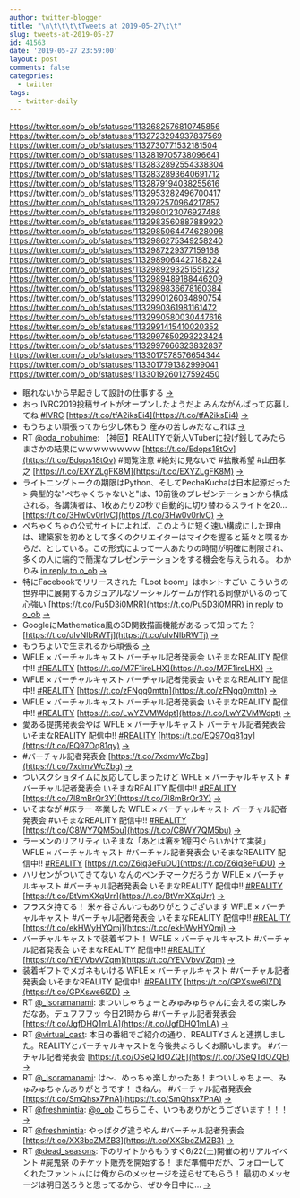 ```yaml
---
author: twitter-blogger
title: "\n\t\t\t\tTweets at 2019-05-27\t\t"
slug: tweets-at-2019-05-27
id: 41563
date: '2019-05-27 23:59:00'
layout: post
comments: false
categories:
  - twitter
tags:
  - twitter-daily
---
```


https://twitter.com/o_ob/statuses/1132682576810745856 https://twitter.com/o_ob/statuses/1132723294937837569 https://twitter.com/o_ob/statuses/1132730771532181504 https://twitter.com/o_ob/statuses/1132819705738096641 https://twitter.com/o_ob/statuses/1132832892554338304 https://twitter.com/o_ob/statuses/1132832893640691712 https://twitter.com/o_ob/statuses/1132879194038255616 https://twitter.com/o_ob/statuses/1132953282496700417 https://twitter.com/o_ob/statuses/1132972570964217857 https://twitter.com/o_ob/statuses/1132980123076927488 https://twitter.com/o_ob/statuses/1132983560887889920 https://twitter.com/o_ob/statuses/1132985064474628098 https://twitter.com/o_ob/statuses/1132986275349258240 https://twitter.com/o_ob/statuses/1132987229377159168 https://twitter.com/o_ob/statuses/1132989064427188224 https://twitter.com/o_ob/statuses/1132989293251551232 https://twitter.com/o_ob/statuses/1132989489188446209 https://twitter.com/o_ob/statuses/1132989836678160384 https://twitter.com/o_ob/statuses/1132990126034890754 https://twitter.com/o_ob/statuses/1132990361981161472 https://twitter.com/o_ob/statuses/1132990580030447616 https://twitter.com/o_ob/statuses/1132991415410020352 https://twitter.com/o_ob/statuses/1132997650293223424 https://twitter.com/o_ob/statuses/1132997666323832837 https://twitter.com/o_ob/statuses/1133017578576654344 https://twitter.com/o_ob/statuses/1133017791382999041 https://twitter.com/o_ob/statuses/1133019260127592450  

*   眠れないから早起きして設計の仕事する [->](https://twitter.com/o_ob/statuses/1132682576810745856)
*   おっ IVRC2019投稿サイトがオープンしたようだよ みんながんばって応募してね [#IVRC](https://twitter.com/search?q=%23IVRC&src=hash) [https://t.co/tfA2iksEi4](https://t.co/tfA2iksEi4) [->](https://twitter.com/o_ob/statuses/1132723294937837569)
*   もうちょい頑張ってから少し休もう 産みの苦しみだなこれは [->](https://twitter.com/o_ob/statuses/1132730771532181504)
*   RT [@oda_nobuhime](https://twitter.com/oda_nobuhime): 【神回】REALITYで新人VTuberに投げ銭してみたらまさかの結果にｗｗｗｗｗｗｗｗ [https://t.co/Edops18tQv](https://t.co/Edops18tQv) #閲覧注意 #絶対に見ないで #拡散希望 #山田孝之 [https://t.co/EXYZLgFK8M](https://t.co/EXYZLgFK8M) [->](https://twitter.com/o_ob/statuses/1132819705738096641)
*   ライトニングトークの期限はPython、そしてPechaKuchaは日本起源だった > 典型的な"ぺちゃくちゃないと"は、10前後のプレゼンテーションから構成される。各講演者は、1枚あたり20秒で自動的に切り替わるスライドを20… [https://t.co/3Hw0v0rlvC](https://t.co/3Hw0v0rlvC) [->](https://twitter.com/o_ob/statuses/1132832892554338304)
*   ぺちゃくちゃの公式サイトによれば、このように短く速い構成にした理由は、建築家を初めとして多くのクリエイターはマイクを握ると延々と喋るからだ、としている。この形式によって一人あたりの時間が明確に制限され、多くの人に端的で簡潔なプレゼンテーションをする機会を与えられる。 わかりみ [in reply to o_ob](https://twitter.com/o_ob/statuses/1132832892554338304) [->](https://twitter.com/o_ob/statuses/1132832893640691712)
*   特にFacebookでリリースされた「Loot boom」はホントすごい こういうの世界中に展開するカジュアルなソーシャルゲームが作れる同僚がいるのって心強い [https://t.co/Pu5D3i0MRR](https://t.co/Pu5D3i0MRR) [in reply to o_ob](https://twitter.com/o_ob/statuses/1132214188175007744) [->](https://twitter.com/o_ob/statuses/1132879194038255616)
*   GoogleにMathematica風の3D関数描画機能があるって知ってた？ [https://t.co/uIvNIbRWTj](https://t.co/uIvNIbRWTj) [->](https://twitter.com/o_ob/statuses/1132953282496700417)
*   もうちょいで生まれるから頑張る [->](https://twitter.com/o_ob/statuses/1132972570964217857)
*   WFLE × バーチャルキャスト バーチャル記者発表会 いそまなREALITY 配信中!! [#REALITY](https://twitter.com/search?q=%23REALITY&src=hash) [https://t.co/M7F1ireLHX](https://t.co/M7F1ireLHX) [->](https://twitter.com/o_ob/statuses/1132980123076927488)
*   WFLE × バーチャルキャスト バーチャル記者発表会 いそまなREALITY 配信中!! [#REALITY](https://twitter.com/search?q=%23REALITY&src=hash) [https://t.co/zFNgg0mttn](https://t.co/zFNgg0mttn) [->](https://twitter.com/o_ob/statuses/1132983560887889920)
*   WFLE × バーチャルキャスト バーチャル記者発表会 いそまなREALITY 配信中!! [#REALITY](https://twitter.com/search?q=%23REALITY&src=hash) [https://t.co/LwYZVMWdpt](https://t.co/LwYZVMWdpt) [->](https://twitter.com/o_ob/statuses/1132985064474628098)
*   愛ある提携発表会やば WFLE × バーチャルキャスト バーチャル記者発表会 いそまなREALITY 配信中!! [#REALITY](https://twitter.com/search?q=%23REALITY&src=hash) [https://t.co/EQ97Oq81qy](https://t.co/EQ97Oq81qy) [->](https://twitter.com/o_ob/statuses/1132986275349258240)
*   #バーチャル記者発表会 [https://t.co/7xdmvWcZbg](https://t.co/7xdmvWcZbg) [->](https://twitter.com/o_ob/statuses/1132987229377159168)
*   ついスクショタイムに反応してしまったけど WFLE × バーチャルキャスト #バーチャル記者発表会 いそまなREALITY 配信中!! [#REALITY](https://twitter.com/search?q=%23REALITY&src=hash) [https://t.co/7l8mBrQr3Y](https://t.co/7l8mBrQr3Y) [->](https://twitter.com/o_ob/statuses/1132989064427188224)
*   いそまなが #床ラー 卒業した WFLE × バーチャルキャスト バーチャル記者発表会 #いそまなREALITY 配信中!! [#REALITY](https://twitter.com/search?q=%23REALITY&src=hash) [https://t.co/C8WY7QM5bu](https://t.co/C8WY7QM5bu) [->](https://twitter.com/o_ob/statuses/1132989293251551232)
*   ラーメンのリアリティ いそまな「あとは箸を1億円ぐらいかけて実装」 WFLE × バーチャルキャスト #バーチャル記者発表会 いそまなREALITY 配信中!! [#REALITY](https://twitter.com/search?q=%23REALITY&src=hash) [https://t.co/Z6iq3eFuDU](https://t.co/Z6iq3eFuDU) [->](https://twitter.com/o_ob/statuses/1132989489188446209)
*   ハリセンがついてきてない なんのベンチマークだろうか WFLE × バーチャルキャスト #バーチャル記者発表会 いそまなREALITY 配信中!! [#REALITY](https://twitter.com/search?q=%23REALITY&src=hash) [https://t.co/BtVmXXqUrr](https://t.co/BtVmXXqUrr) [->](https://twitter.com/o_ob/statuses/1132989836678160384)
*   フラスタ持てる！ 米ヶ谷さんいつもありがとうございます WFLE × バーチャルキャスト #バーチャル記者発表会 いそまなREALITY 配信中!! [#REALITY](https://twitter.com/search?q=%23REALITY&src=hash) [https://t.co/ekHWyHYQmj](https://t.co/ekHWyHYQmj) [->](https://twitter.com/o_ob/statuses/1132990126034890754)
*   バーチャルキャストで装着ギフト！ WFLE × バーチャルキャスト #バーチャル記者発表会 いそまなREALITY 配信中!! [#REALITY](https://twitter.com/search?q=%23REALITY&src=hash) [https://t.co/YEVVbvVZqm](https://t.co/YEVVbvVZqm) [->](https://twitter.com/o_ob/statuses/1132990361981161472)
*   装着ギフトでメガネもいける WFLE × バーチャルキャスト #バーチャル記者発表会 いそまなREALITY 配信中!! [#REALITY](https://twitter.com/search?q=%23REALITY&src=hash) [https://t.co/GPXswe6lZD](https://t.co/GPXswe6lZD) [->](https://twitter.com/o_ob/statuses/1132990580030447616)
*   RT [@_Isoramanami](https://twitter.com/_Isoramanami): まついしゃちょーとみゅみゅちゃんに会えるの楽しみだなあ。デュフフフッ 今日21時から #バーチャル記者発表会 [https://t.co/JgfDHQ1mLA](https://t.co/JgfDHQ1mLA) [->](https://twitter.com/o_ob/statuses/1132991415410020352)
*   RT [@virtual_cast](https://twitter.com/virtual_cast): 本日の番組でご紹介の通り、REALITYさんと連携しました。REALITYとバーチャルキャストを今後共よろしくお願いします。 #バーチャル記者発表会 [https://t.co/OSeQTdOZQE](https://t.co/OSeQTdOZQE) [->](https://twitter.com/o_ob/statuses/1132997650293223424)
*   RT [@_Isoramanami](https://twitter.com/_Isoramanami): は～、めっちゃ楽しかったあ！まついしゃちょー、みゅみゅちゃんありがとうです！ きねん。 #バーチャル記者発表会 [https://t.co/SmQhsx7PnA](https://t.co/SmQhsx7PnA) [->](https://twitter.com/o_ob/statuses/1132997666323832837)
*   RT [@freshmintia](https://twitter.com/freshmintia): [@o_ob](https://twitter.com/o_ob) こちらこそ、いつもありがとうございます！！！ [->](https://twitter.com/o_ob/statuses/1133017578576654344)
*   RT [@freshmintia](https://twitter.com/freshmintia): やっばタグ違うやん #バーチャル記者発表会 [https://t.co/XX3bcZMZB3](https://t.co/XX3bcZMZB3) [->](https://twitter.com/o_ob/statuses/1133017791382999041)
*   RT [@dead_seasons](https://twitter.com/dead_seasons): 下のサイトからもうすぐ6/22(土)開催の初リアルイベント #屍鬼祭 のチケット販売を開始する！ まだ準備中だが、フォローしてくれたファントムには俺からのメッセージを送らせてもらう！ 最初のメッセージは明日送ろうと思ってるから、ぜひ今日中に… [->](https://twitter.com/o_ob/statuses/1133019260127592450)